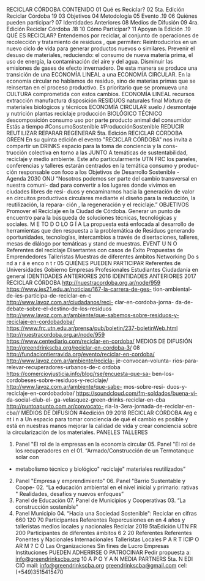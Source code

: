 RECICLAR
CÓRDOBA
CONTENIDO
01        Qué es Reciclar?
02        5ta. Edición Reciclar Córdoba 19
03        Objetivos
04        Metodología
05        Evento .19
06        Quiénes pueden participar?
07        Identidades Anteriores
08        Medios de Difusión
09        4ra. Edición Reciclar Córdoba .18
10        Cómo Participar?
11        Apoyan la Edición .19
QUÉ ES
RECICLAR?
Entendemos por reciclar, al
conjunto de operaciones de
recolección y tratamiento de
residuos , que permiten:
      Reintroducirlos en un nuevo ciclo de vida para generar
      productos nuevos o similares.
      Prevenir el desuso de materiales, reduciendo: el consumo
      de nueva materia prima, el uso de energía, la
      contaminación del aire y del agua.
      Disminuir las emisiones de gases de efecto invernadero.
                                       De esta manera se produce una
                                       transición de una ECONOMÍA LINEAL
                                       a una ECONOMÍA CIRCULAR.
                                       En la economía circular no
                                       hablamos de residuo, sino
                                       de materias primas que se
                                       reinsertan en el proceso
                                       productivo.
                                        Es prioritario que se promueva una
                                        CULTURA comprometida con estos
                                        cambios.
                                                    ECONOMÍA LINEAL
                                  recursos     extracción      manufactura          disposición RESIDUOS
                                 naturales                                             final
                                                 Mixtura de materiales biológicos y técnicos
                         ECONOMÍA CIRCULAR
      suelo /                                  desmontaje y
     nutrición                plantas             reciclaje                                      producción
               BIOLÓGICO                                                    TÉCNICO
descomposición               consumo          uso por parte                                      producto
                              animal         del consumidor
  Estás a tiempo
  #ConsumoSostenible #ProducciónSostenible
REDUCIR
REUTILIZAR
REPARAR
REGENERAR
                                                               5ta.
                                                     Edición
                                              RECICLAR
                                             CÓRDOBA
GREEN
                                En su quinta edición el evento "RECICLAR
                                CÓRDOBA" nos invita a compartir un
DRINKS
                                espacio para la toma de conciencia y la cons-
                                trucción colectiva en torno a las
JUNTO A
                                temáticas de sustentabilidad, reciclaje y
                                medio ambiente. Este año particularmente
UTN FRC
                                los paneles, conferencias y talleres estarán
                                centrados en la temática consumo y produc-
                                ción responsable con foco a los Objetivos de
                                Desarrollo Sostenible - Agenda 2030 ONU
 “Nosotros podemos ser parte del cambio transversal en nuestra comuni-
 dad para convertir a los lugares donde vivimos en ciudades libres de resi-
 duos y encaminarnos hacia la generación de valor en circuitos productivos
 circulares mediante el diseño para la reducción, la reutilización, la repara-
 ción , la regeneración y el reciclaje.”
OBJETIVOS
Promover el Reciclaje en la Ciudad
de Córdoba.
Generar un punto de encuentro
para la búsqueda de soluciones
técnicas, tecnológicas y sociales.
M E TO D O LO G Í A
La propuesta está enfocada al desarrollo de
herramientas que den respuesta a la problemática de
Residuos generando oportunidades, tecnologías,
intercambios a través de disertaciones, talleres,
mesas de diálogo por temáticas y stand de muestras.
               EVENT
  U N                             O
   Referentes del reciclaje
   Disertantes con casos de Éxito
   Propuestas de Emprendedores
   Talleristas
   Muestras de diferentes ámbitos
   Networking
Do                                     s
   nd                            a r á
          e enco           n t r
05
    QUIÉNES
    PUEDEN
    PARTICIPAR
Referentes de Universidades
                            Gobierno
 Empresas
            Profesionales
  Estudiantes
               Ciudadanía en general
IDENTIDADES ANTERIORES
                       2016
IDENTIDADES ANTERIORES
                       2017
                     RECICLAR CÓRDOBA
                                           http://nuestracordoba.org.ar/node/959
                                                                                              https://www.ies21.edu.ar/noticias/167-la-carrera-de-ges-
                                                                                                   tion-ambiental-de-ies-participa-de-reciclar-en-c
            http://www.lavoz.com.ar/ciudadanos/reci-
                      clar-en-cordoba-jorna-
          da-de-debate-sobre-el-destino-de-los-residuos
                                                                  http://www.lavoz.com.ar/ambiente/que-sabemos-sobre-residuos-y-reciclaje-en-cordobadoba/
https://www.frc.utn.edu.ar/prensa/pub/boletin/237-boletinWeb.html
                                    http://nuestracordoba.org.ar/node/959
                                                                                           https://www.centediario.com/reciclar-en-cordoba/
                                                              MEDIOS DE DIFUSIÓN
                                                            http://greendrinkscba.org/reciclar-en-cordoba-3/
                                                                                                                     08
http://fundaciontierravida.org/evento/reciclar-en-cordoba/
                                                                                            http://www.lavoz.com.ar/ambiente/recicla-
                                                                                                       je-convocan-volunta-
                                                                                          rios-para-relevar-recuperadores-urbanos-de-c
                                                                                                              ordoba
   https://comercioyjusticia.info/blog/rse/encuesta-que-sa-
         ben-los-cordobeses-sobre-residuos-y-reciclaje/
                                                                                                      http://www.lavoz.com.ar/ambiente/que-sabe-
                                                                                                                     mos-sobre-resi-
                                                                                                            duos-y-reciclaje-en-cordobadoba/
                                                                   https://soundcloud.com/fm-soldados/buena-vi-
                                                                                  da-social-club-el-
                                                                      ga-velasquez-green-drinks-reciclar-en-cba
                 http://puntoapunto.com.ar/convocato-
                 ria-la-3era-jornada-de-reciclar-en-cba//
                                          MEDIOS DE DIFUSIÓN
    #4edición
                                                                                                                                        09
       2018
                                                                         RECICLAR
                                                                         CÓRDOBA
                                                                               Arg e nt i n a
               Un espacio para tomar conciencia de qué el cambio es posible y
                        está en nuestras manos mejorar la calidad de vida y crear
                            conciencia sobre la circularización de los materiales.
      PANELES                                                                                                                        TALLERES
01. Panel "El rol de la empresas en la economía circular 05. Panel "El rol de los recuperadores en el 01. “Armado/Construcción de un Termotanque solar con
- metabolismo técnico y biológico"                       reciclaje"                                   materiales reutilizados”
02. Panel "Empresa y emprendimiento"                     06. Panel "Barrio Sustentable y Coope-       02. “La educación ambiental en el nivel inicial y primario:
                                                         rativas "                                    Realidades, desafíos y nuevos enfoques”
03. Panel de Educación
                                                         07. Panel de Municipios y Cooperativas       03. “La construcción sostenible”
04. Panel Municipio
                                                                                                      04. “Hacia una Sociedad Sostenible":
 Reciclar en cifras
     660               120                70
    Participantes       Referentes    Repercusiones en
    en 4 años           y talleristas medios locales y
                                      nacionales
Reciclar
2019
5taEdición
UTN FR
                      200
        Participantes de diferentes ámbitos
         6                 2              20
    Referentes       Referentes       Ponentes y
    Nacionales       Internacionales  Talleristas Locales
                   P A R T ICIP
            O                                   AR
        M                                            ?
C   Ó
        Las Organizaciones Sin fines de Lucro
        Empresas
        Instituciones
            PUEDEN ADHERIRSE O PATROCINAR
        Pedir propuesta a:
        info@greendrinkscba.org
10
 A P  O   Y  A   N
  MEDIA PARTNERS
5ta.               N
      EDI    CIÓ
mail: info@greendrinkscba.org
 greendrinkscba@gmail.com
   cel: (+549)3515415470
